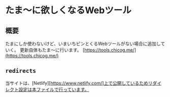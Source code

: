 # たま〜に欲しくなるWebツール
## 概要
たまにしか使わないけど、いまいちピンとくるWebツールがない場合に追加していく。
更新自体もたま〜に行います。
[https://tools.chicog.me/](https://tools.chicog.me/)

## `redirects`
当サイトは、[Netlify][https://www.netlify.com/]上で公開しているためリダイレクト設定は本ファイルで行っています。